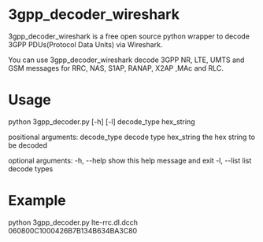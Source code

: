 # 3gpp_decoder_wireshark

3gpp_decoder_wireshark is a free open source python wrapper to decode 3GPP PDUs(Protocol Data Units) via Wireshark.

You can use 3gpp_decoder_wireshark decode 3GPP NR, LTE, UMTS and GSM messages for RRC, NAS, S1AP, RANAP, X2AP ,MAc and RLC.

# Usage

python 3gpp_decoder.py [-h] [-l] decode_type hex_string

positional arguments:
  decode_type  decode type
  hex_string   the hex string to be decoded

optional arguments:
  -h, --help   show this help message and exit
  -l, --list   list decode types

# Example

python 3gpp_decoder.py lte-rrc.dl.dcch 060800C1000426B7B134B634BA3C80
